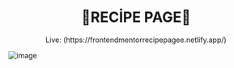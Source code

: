 <h1 align="center">
🤖RECİPE PAGE🚀
</h1>
<p align="center">Live: (https://frontendmentorrecipepagee.netlify.app/)</p>

![image](https://github.com/user-attachments/assets/5cb9f8a1-5f6d-4e8e-b177-c9285f290ab3)
